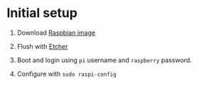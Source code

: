 # Initial setup

1. Download [Raspbian image](https://www.raspberrypi.org/downloads/raspbian/)

2. Flush with [Etcher](https://etcher.io/)

3. Boot and login using `pi` username and `raspberry` password.

4. Configure with `sudo raspi-config`
